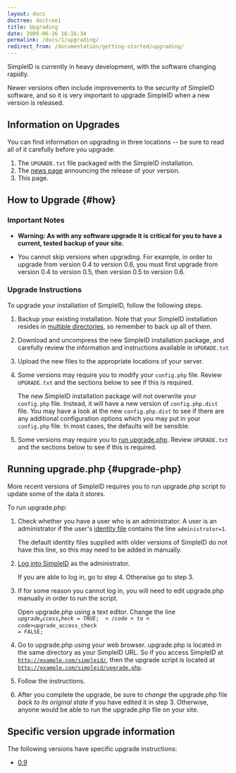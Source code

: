 ```yaml
---
layout: docs
doctree: doctree1
title: Upgrading
date: 2009-06-26 16:16:34
permalink: /docs/1/upgrading/
redirect_from: /documentation/getting-started/upgrading/
---
```


SimpleID is currently in heavy development, with the software changing rapidly.

Newer versions often include improvements to the security of SimpleID software, and so it is very important to upgrade SimpleID when a new version is released.

## Information on Upgrades

You can find information on upgrading in three locations -- be sure to read all of it carefully before you upgrade:

1. The <code>UPGRADE.txt</code> file packaged with the SimpleID installation.
2. The [news page](/news) announcing the release of your version.
3. This page.


## How to Upgrade  {#how}

### Important Notes

- **Warning: As with any software upgrade it is critical for you to have a current, tested backup of your site.**

- You cannot skip versions when upgrading.  For example, in order to upgrade from version 0.4 to version 0.6, you must first upgrade from version 0.4 to version 0.5, then version 0.5 to version 0.6.


### Upgrade Instructions

To upgrade your installation of SimpleID, follow the following steps.

1. Backup your existing installation. Note that your SimpleID installation resides in [multiple directories](/docs/1/installing), so remember to back up all of them.

2. Download and uncompress the new SimpleID installation package, and carefully review the information and instructions available in <code>UPGRADE.txt</code>

3. Upload the new files to the appropriate locations of your server.

4. Some versions may require you to modify your <code>config.php</code> file.  Review <code>UPGRADE.txt</code> and the sections below to see if this is required.

    The new SimpleID installation package will not overwrite your <code>config.php</code> file.  Instead, it will have a new version of <code>config.php.dist</code> file.  You may have a look at the new <code>config.php.dist</code> to see if there are any additional configuration options which you may put in your <code>config.php</code> file.  In most cases, the defaults will be sensible.

5. Some versions may require you to [run upgrade.php](#upgrade-php).  Review <code>UPGRADE.txt</code> and the sections below to see if this is required.

## Running upgrade.php    {#upgrade-php}

More recent versions of SimpleID requires you to run upgrade.php script to update some of the data it stores.

To run upgrade.php:

1. Check whether you have a user who is an administrator.  A user is an administrator if the user's [identity file](/docs/1/identity-files/) contains the line <code>administrator=1</code>.

    The default identity files supplied with older versions of SimpleID do not have this line, so this may need to be added in manually.

2. [Log into SimpleID](/docs/1/login) as the administrator.

    If you are able to log in, go to step 4.  Otherwise go to step 3.

3. If for some reason you cannot log in, you will need to edit upgrade.php manually in order to run the script.

    Open upgrade.php using a text editor.  Change the line <code>$upgrade_access_check = TRUE;</code> to <code>$upgrade_access_check = FALSE;</code>

4. Go to upgrade.php using your web browser.  upgrade.php is located in the same directory as your SimpleID URL.  So if you access SimpleID at <code>http://example.com/simpleid/</code>, then the upgrade script is located at <code>http://example.com/simpleid/upgrade.php</code>.

5. Follow the instructions.

6. After you complete the upgrade, be sure to *change* the upgrade.php file *back to its original state* if you have edited it in step 3. Otherwise, anyone would be able to run the upgrade.php file on your site.

## Specific version upgrade information

The following versions have specific upgrade instructions:

  - [0.9](/docs/1/upgrading/0.9)